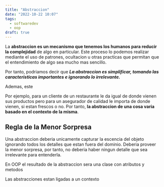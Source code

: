 ```yaml
---
title: "Abstraccion"
date: "2022-10-22 10:07"
tags: 
  - softwaredev
  - oop
draft: true
---
```

La **abstraccion es un mecanismo que tenemos los humanos para reducir la complejidad** de algo en particular. Este proceso lo podemos realizar mediante el uso de patrones, ocultacion u otras practicas que permitan que el entendimiento de algo sea mucho mas sencillo.

Por tanto, podriamos decir que ***La abstraccion es simplificar, tomando las caracteristicas importantes e ignorando lo irrelevante.***

Ademas, este

Por ejemplo, para un cliente de un restaurante le da igual de donde vienen sus productos pero para un asegurador de calidad le importa de donde vienen, si estan frescos o no. Por tanto, **la abstraccion de una cosa varia basado en el contexto de la misma**.

## Regla de la Menor Sorpresa
Una abstraccion deberia unicamente capturar la escencia del objeto ignorando todos los detalles que estan fuera del dominio. Deberia proveer la menor sorpresa, por tanto, no deberia haber ningun detalle que sea irrelevante para entenderla.

En OOP el resultado de la abstraccion sera una clase con atributos y metodos

Las abstracciones estan ligadas a un contexto
